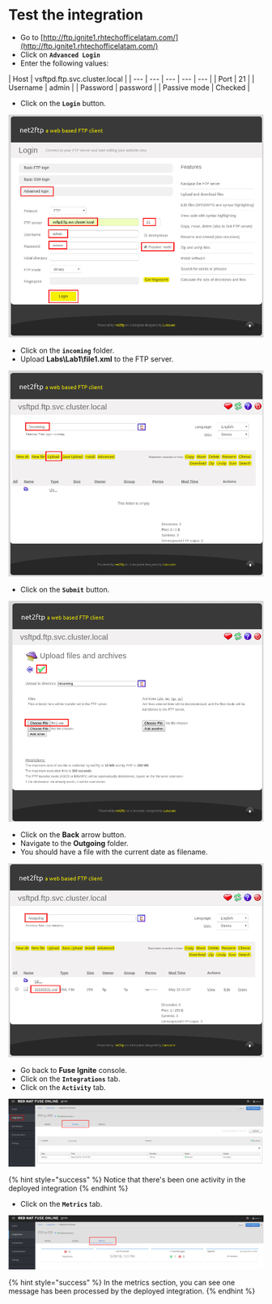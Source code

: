 # Test the integration

* Go to [http://ftp.ignite1.rhtechofficelatam.com/](http://ftp.ignite1.rhtechofficelatam.com/)
* Click on **`Advanced Login`**
* Enter the following values:

| Host | vsftpd.ftp.svc.cluster.local |
| --- | --- | --- | --- | --- |
| Port | 21 |
| Username | admin |
| Password | password |
| Passive mode | Checked |

* Click on the **`Login`** button.

![](../.gitbook/assets/image%20%2817%29.png)

* Click on the **`incoming`** folder.
* Upload **Labs\Lab1\file1.xml** to the FTP server.

![](../.gitbook/assets/image%20%28169%29.png)

* Click on the **`Submit`** button.

![](../.gitbook/assets/image%20%2863%29.png)

* Click on the **Back** arrow button.
* Navigate to the **Outgoing** folder.
* You should have a file with the current date as filename.

![](../.gitbook/assets/image%20%28143%29.png)

* Go back to **Fuse Ignite**  console.
* Click on the **`Integrations`** tab.
* Click on the **`Activity`** tab.

![](../.gitbook/assets/image%20%28154%29.png)

{% hint style="success" %}
Notice that there's been one activity in the deployed integration
{% endhint %}

* Click on the **`Metrics`** tab.

![](../.gitbook/assets/image%20%28161%29.png)

{% hint style="success" %}
In the metrics section, you can see one message has been processed by the deployed integration.
{% endhint %}

